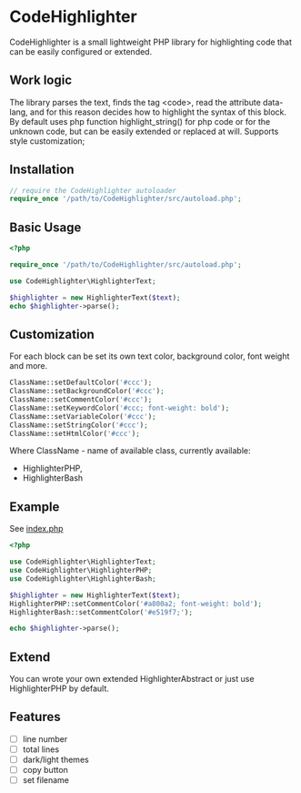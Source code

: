 # CodeHighlighter

CodeHighlighter is a small lightweight PHP library for highlighting code that can be easily configured or extended.

## Work logic
The library parses the text, finds the tag \<code>, read the attribute data-lang, and for this reason decides how to highlight the syntax of this block.
By default uses php function highlight_string() for php code or for the unknown code, but can be easily extended or replaced at will. Supports style customization;

## Installation
```php
// require the CodeHighlighter autoloader
require_once '/path/to/CodeHighlighter/src/autoload.php';
```

## Basic Usage

```php
<?php

require_once '/path/to/CodeHighlighter/src/autoload.php';

use CodeHighlighter\HighlighterText;

$highlighter = new HighlighterText($text);
echo $highlighter->parse();

```

## Customization
For each block can be set its own text color, background color, font weight and more.
```php
ClassName::setDefaultColor('#ccc');
ClassName::setBackgroundColor('#ccc');
ClassName::setCommentColor('#ccc');
ClassName::setKeywordColor('#ccc; font-weight: bold');
ClassName::setVariableColor('#ccc');
ClassName::setStringColor('#ccc');
ClassName::setHtmlColor('#ccc');
```
Where ClassName - name of available class, currently available: 
* HighlighterPHP, 
* HighlighterBash

## Example
See [index.php](../master/examples/index.php)
```php
<?php

use CodeHighlighter\HighlighterText;
use CodeHighlighter\HighlighterPHP;
use CodeHighlighter\HighlighterBash;

$highlighter = new HighlighterText($text);
HighlighterPHP::setCommentColor('#a800a2; font-weight: bold');
HighlighterBash::setCommentColor('#e519f7;');

echo $highlighter->parse();
```

## Extend
You can wrote your own extended HighlighterAbstract or just use HighlighterPHP by default.

## Features
- [ ] line number
- [ ] total lines
- [ ] dark/light themes
- [ ] copy button
- [ ] set filename
